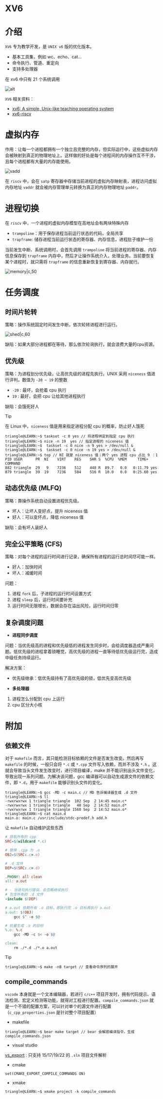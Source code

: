 # XV6

# 介绍

`XV6` 专为教学开发，是 `UNIX v6` 版的优化版本。
- 基本工具集，例如 wc、echo、cat... 
- 命令执行、管道、重定向
- 支持多处理器

在 xv6 中只有 21 个系统调用

![alt](../../image/operationSystem/xv6-syscalls.png)


`XV6` 相关资料：
- [xv6: A simple, Unix-like teaching operating system](https://jyywiki.cn/pages/OS/manuals/xv6-riscv-rev2.pdf) 
- [xv6-riscv](https://github.com/mit-pdos/xv6-riscv)


# 虚拟内存

作用：让每一个进程都拥有一个独立且完整的内存，但实际运行中，这些虚拟内存会被映射到真正的物理地址上。这样做的好处是每个进程间的内存操作互不干涉，且每个进程都有大量的内存能使用。

![vadd](../../image/operationSystem/vadd.jpg)

在 `riscv` 中，会在 `satp` 寄存器中存储当前进程的虚拟内存映射表，进程访问虚拟内存地址 `vaddr` 就会被内存管理单元转换为真正的内存物理地址 `paddr`。

# 进程切换

<!-- panels:start -->
<!-- div:left-panel -->

在 `riscv` 中，一个进程的虚拟内存模型在高地址会有两块特殊内存
- `trampoline`：用于保存进程当前运行状态的代码，全局共享
- `trapframe`: 储存进程当前运行状态的寄存器、内存信息，进程肚子维护一份

当前发生中断、系统调用时，会首先调用 `trampoline` 将当前进程的寄存器、内存信息保存到 `trapframe` 内存中，然后才让操作系统介入，处理业务。当前要恢复某个进程时，就只需将 `trapframe` 的信息重新恢复到寄存器、内存就行。

<!-- div:right-panel -->
![memory|c,50](../../image/operationSystem/xv6-process-memory.png)
<!-- panels:end -->


# 任务调度

## 时间片轮转

策略：操作系统固定时间发生中断，依次轮转进程进行运行。

![shed|c,60](../../image/operationSystem/sched-rr.png)

缺陷：如果大部分进程都在等待，那么依次轮询执行，就会浪费大量的cpu资源。

## 优先级

策略：为进程划分优先级，让高优先级的进程先执行。UNIX 采用 `niceness` 值进行评判，数值为 `-20 ~ 19` 的整数
- `-20` : 最坏，会抢着 cpu 执行
- `19` : 最好，会把 cpu 让给其他进程执行

缺陷：会饿死好人

> [!tip]
> 在 Linux 中，`niceness` 值是用来指定进程分配 cpu 的概率，防止好人饿死

```term
triangle@LEARN:~$ taskset -c 0 yes // 将进程绑定到指定 cpu 执行
triangle@LEARN:~$ nice -n 19  yes // 指定进程的 niceness 值
triangle@LEARN:~$  taskset -c 0 nice -n 9 yes > /dev/null &
triangle@LEARN:~$  taskset -c 0 nice -n 19 yes > /dev/null &
triangle@LEARN:~$ top // NI 就是 niceness 值；两个 yes 进程 cpu 占比 9 ：1
PID USER      PR  NI    VIRT    RES    SHR S  %CPU  %MEM     TIME+ COMMAND
882 triangle  29   9    7236    512    448 R  89.7   0.0   0:11.79 yes
879 triangle  39  19    7236    584    516 R  10.0   0.0   0:25.60 yes   
```

## 动态优先级 (MLFQ)

策略：靠操作系统自动设置进程优先级。
- 坏人：让坏人变好点，提升 niceness 值
- 好人：可以变坏点，降低 niceness 值

缺陷：会有坏人装好人

## 完全公平策略 (CFS)

策略：对每个进程的运行时间进行记录，确保所有进程的运行总时间尽可能一样。
- 好人：加快时间
- 坏人：减缓时间

问题：
1. 进程 `fork` 后，子进程的运行时间设置方式
2. 进程 `sleep` 后，运行时间要补充
3. 运行时间无限增长，数据会存在溢出风险，运行时间归零
 
## 复杂调度问题

- **进程同步调度**

问题：当优先级高的进程和优先级低的进程发生同步时，会给调度器造成严重问题。低优先级的进程拿着锁睡觉，高优先级的进程一直等待低优先级运行完，造成中级任务持续运行。

解决方案：
- 优先级继承：低优先级持有了高优先级的锁，低优先变高优先级

- **多处理器**

1. 进程怎么分配到 cpu 上运行
2. cpu 区分大小核

# 附加

## 依赖文件

对于 `makefile` 而言，其只能检测目标依赖的文件是否发生改变。然后再写 `makefile` 的时候，一般只会将 `*.c` 或 `*.cpp` 文件写入依赖，而并不涉及 `*.h` 。这就会导致当头文件发生改变时，进行项目编译，make 并不能识别出头文件变化，导致出现一系列问题。为解决该问题，gcc 编译器可以自动生成源文件的依赖文件，即 `*.d`，用于 `makefile` 能够识别头文件的变化。

```term
triangle@LEARN:~$ gcc -MD -c main.c // MD 告诉编译器生成 .d 文件
triangle@LEARN:~$ ll
-rwxrwxrwx 1 triangle triangle  102 Sep  2 14:45 main.c*
-rwxrwxrwx 1 triangle triangle   48 Sep  2 14:52 main.d*
-rwxrwxrwx 1 triangle triangle 1560 Sep  2 14:52 main.o*
triangle@LEARN:~$ cat main.d
main.o: main.c /usr/include/stdc-predef.h add.h
```

让 `makefile` 自动维护这些东西

```makefile
# 获取所有的 cpp
SRC=$(wildcard *.c)

# 替换 .cpp 为 .o
OBJ=$(SRC:.c=.o)

# .d 文件
DEP=$(SRC:.c=.d)

.PHONY: all clean
all: a.out

# - 当语句执行错误，会忽略继续执行
# 包含所有的 .d 文件
-include $(DEP)

# a.out 依赖所有 .o 目标，即执行完 .o 目标再执行 a.out
a.out: $(OBJ)
	gcc $^ -o $@

# 批量生成 .o 的目标
%.o: %.c
	gcc -MD -c $< -o $@

clean:
	rm ./*.d ./*.o a.out
```

> [!tip]
> ```term
> triangle@LEARN:~$ make -nB target // 查看命令序列的展开
> ```


## compile_commands

`vscode` 本身就是一个文本编辑器，若进行 `c/c++` 项目开发时，拥有代码提示、语法检测、宏定义检测等功能，就得对工程进行配置。`compile_commands.json` 就是一个不错的配置方案，可以针对单个的源文件进行配置（`c_cpp_properties.json` 是针对整个项目配置）

- makefile

```term
triangle@LEARN:~$ bear make target // bear 会解惑编译指令，生成 compile_commands.json
```

- visual studio

[vs_export](https://github.com/paopaol/vs_export) : 只支持 15/17/19/22 的 `.sln` 项目文件解析

- cmake 

```cmakelist
set(CMAKE_EXPORT_COMPILE_COMMANDS ON)
```

- xmake

```term
triangle@LEARN:~$ xmake project -k compile_commands
```

